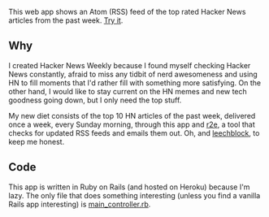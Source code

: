 This web app shows an Atom (RSS) feed of the top rated Hacker News articles
from the past week. [Try it][1].

## Why

I created Hacker News Weekly because I found myself checking Hacker News
constantly, afraid to miss any tidbit of nerd awesomeness and using HN
to fill moments that I'd rather fill with something more satisfying. On the
other hand, I would like to stay current on the HN memes and new tech
goodness going down, but I only need the top stuff.

My new diet consists of the top 10 HN articles of the past week, delivered once
a week, every Sunday morning, through this app and [r2e][2], a tool that checks
for updated RSS feeds and emails them out. Oh, and [leechblock][3], to keep me
honest.

## Code

This app is written in Ruby on Rails (and hosted on Heroku) because I'm lazy.
The only file that does something interesting (unless you find a vanilla Rails
app interesting) is [main_controller.rb][4].

  [1]: http://hnweekly.herokuapp.com/
  [2]: http://www.allthingsrss.com/rss2email/
  [3]: http://www.proginosko.com/leechblock.html
  [4]: https://github.com/bonds/hnweekly/blob/master/app/controllers/main_controller.rb

